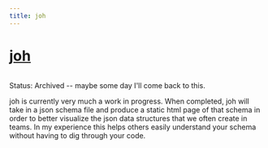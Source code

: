 ```yaml
---
title: joh
---
```


# [joh](https://github.com/ckipp01/joh)

```scala mdoc:percentages:joh
```

Status: Archived -- maybe some day I'll come back to this.

joh is currently very much a work in progress. When completed, joh will take in
a json schema file and produce a static html page of that schema in order to
better visualize the json data structures that we often create in teams. In my
experience this helps others easily understand your schema without having to dig
through your code.

```scala mdoc:tags:joh
```
